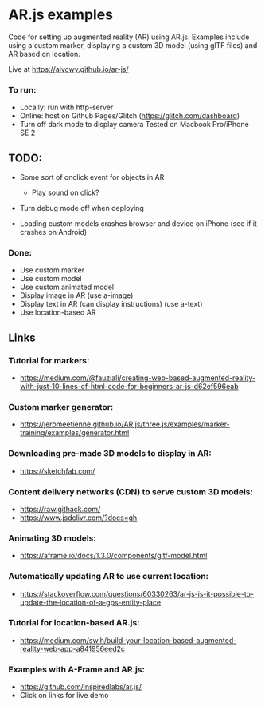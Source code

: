# AR.js examples

Code for setting up augmented reality (AR) using AR.js. Examples include using a custom marker, displaying a custom 3D model (using glTF files) and AR based on location.

Live at https://alvcwy.github.io/ar-js/

### To run:
- Locally: run with http-server
- Online: host on Github Pages/Glitch (https://glitch.com/dashboard)
- Turn off dark mode to display camera
Tested on Macbook Pro/iPhone SE 2

## TODO:
- Some sort of onclick event for objects in AR
    - Play sound on click?
- Turn debug mode off when deploying

- Loading custom models crashes browser and device on iPhone (see if it crashes on Android)


### Done:
- Use custom marker
- Use custom model
- Use custom animated model
- Display image in AR (use a-image)
- Display text in AR (can display instructions) (use a-text)
- Use location-based AR


## Links
### Tutorial for markers:
- https://medium.com/@fauziali/creating-web-based-augmented-reality-with-just-10-lines-of-html-code-for-beginners-ar-js-d62ef596eab

### Custom marker generator:
- https://jeromeetienne.github.io/AR.js/three.js/examples/marker-training/examples/generator.html

### Downloading pre-made 3D models to display in AR:
- https://sketchfab.com/

### Content delivery networks (CDN) to serve custom 3D models:
- https://raw.githack.com/
- https://www.jsdelivr.com/?docs=gh 

### Animating 3D models:
- https://aframe.io/docs/1.3.0/components/gltf-model.html

### Automatically updating AR to use current location:
- https://stackoverflow.com/questions/60330263/ar-js-is-it-possible-to-update-the-location-of-a-gps-entity-place

### Tutorial for location-based AR.js:
- https://medium.com/swlh/build-your-location-based-augmented-reality-web-app-a841956eed2c 

### Examples with A-Frame and AR.js:
- https://github.com/inspiredlabs/ar.js/
- Click on links for live demo